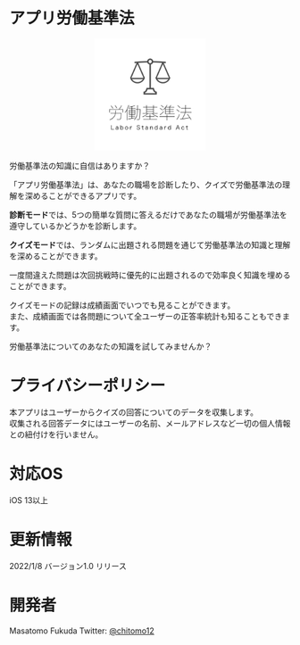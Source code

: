 
# アプリ労働基準法
<center><img src="https://github.com/chitomo12/Rodokijunho/blob/main/Rodokijunho/Assets.xcassets/AppIcon.appiconset/ItunesArtwork@2x.png?raw=true" alt="アプリ労働基準法" height="200"></center>

労働基準法の知識に自信はありますか？

「アプリ労働基準法」は、あなたの職場を診断したり、クイズで労働基準法の理解を深めることができるアプリです。

**診断モード**では、5つの簡単な質問に答えるだけであなたの職場が労働基準法を遵守しているかどうかを診断します。

**クイズモード**では、ランダムに出題される問題を通じて労働基準法の知識と理解を深めることができます。

一度間違えた問題は次回挑戦時に優先的に出題されるので効率良く知識を埋めることができます。

クイズモードの記録は成績画面でいつでも見ることができます。  
また、成績画面では各問題について全ユーザーの正答率統計も知ることもできます。

労働基準法についてのあなたの知識を試してみませんか？

# プライバシーポリシー

本アプリはユーザーからクイズの回答についてのデータを収集します。  
収集される回答データにはユーザーの名前、メールアドレスなど一切の個人情報との紐付けを行いません。

# 対応OS

iOS 13以上

# 更新情報

2022/1/8 バージョン1.0 リリース

# 開発者

Masatomo Fukuda
Twitter: [@chitomo12](https://twitter.com/chitomo12)
